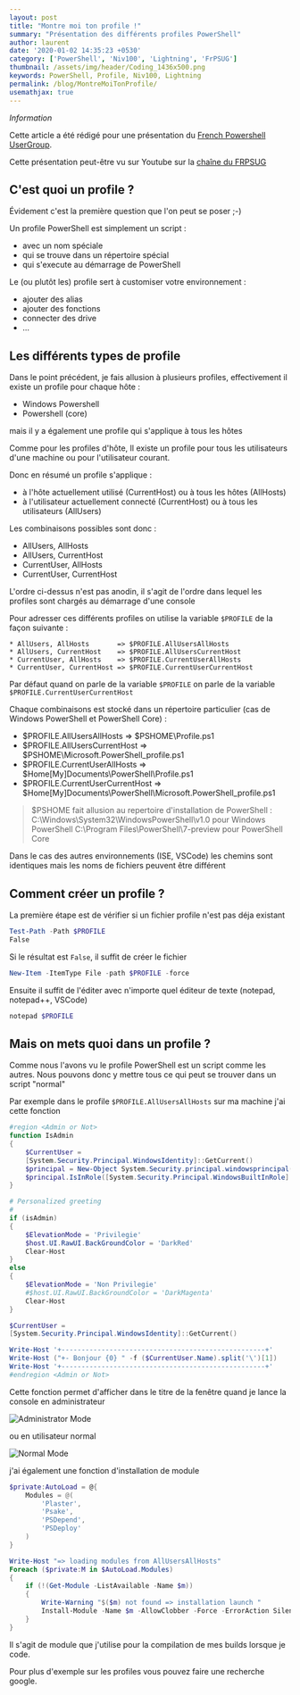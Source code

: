 ```yaml
---
layout: post
title: "Montre moi ton profile !"
summary: "Présentation des différents profiles PowerShell"
author: laurent
date: '2020-01-02 14:35:23 +0530'
category: ['PowerShell', 'Niv100', 'Lightning', 'FrPSUG']
thumbnail: /assets/img/header/Coding_1436x500.png
keywords: PowerShell, Profile, Niv100, Lightning
permalink: /blog/MontreMoiTonProfile/
usemathjax: true
---
```


_Information_

Cette article a été rédigé pour une présentation du [French Powershell UserGroup](https://frpsug.com).

Cette présentation peut-être vu sur Youtube sur la [chaîne du FRPSUG](https://youtu.be/kRwxrg7c94o)

## C'est quoi un profile ?

Évidement c'est la première question que l'on peut se poser ;-)

Un profile PowerShell est simplement un script :

* avec un nom spéciale
* qui se trouve dans un répertoire spécial
* qui s'execute au démarrage de PowerShell

Le (ou plutôt les) profile sert à customiser votre environnement :

* ajouter des alias
* ajouter des fonctions
* connecter des drive
* ...

## Les différents types de profile

Dans le point précédent, je fais allusion à plusieurs profiles, effectivement il existe un profile pour chaque hôte :

* Windows Powershell
* Powershell (core)

mais il y a également une profile qui s'applique à tous les hôtes

Comme pour les profiles d'hôte, Il existe un profile pour tous les utilisateurs d'une machine ou pour l'utilisateur courant.

Donc en résumé un profile s'applique :

* à l'hôte actuellement utilisé (CurrentHost) ou à tous les hôtes (AllHosts)
* à l'utilisateur actuellement connecté (CurrentHost) ou à tous les utilisateurs (AllUsers)

Les combinaisons possibles sont donc :

* AllUsers, AllHosts
* AllUsers, CurrentHost
* CurrentUser, AllHosts
* CurrentUser, CurrentHost

L'ordre ci-dessus n'est pas anodin, il s'agit de l'ordre dans lequel les profiles sont chargés au démarrage d'une console

Pour adresser ces différents profiles on utilise la variable ```$PROFILE``` de la façon suivante :

```text
* AllUsers, AllHosts       => $PROFILE.AllUsersAllHosts
* AllUsers, CurrentHost    => $PROFILE.AllUsersCurrentHost
* CurrentUser, AllHosts    => $PROFILE.CurrentUserAllHosts
* CurrentUser, CurrentHost => $PROFILE.CurrentUserCurrentHost
```

Par défaut quand on parle de la variable ```$PROFILE``` on parle de la variable ```$PROFILE.CurrentUserCurrentHost```

Chaque combinaisons est stocké dans un répertoire particulier (cas de Windows PowerShell et PowerShell Core) :

* $PROFILE.AllUsersAllHosts       => $PSHOME\Profile.ps1
* $PROFILE.AllUsersCurrentHost    => $PSHOME\Microsoft.PowerShell_profile.ps1
* $PROFILE.CurrentUserAllHosts    => $Home\[My]Documents\PowerShell\Profile.ps1
* $PROFILE.CurrentUserCurrentHost => $Home\[My]Documents\PowerShell\Microsoft.PowerShell_profile.ps1

> $PSHOME fait allusion au repertoire d'installation de PowerShell : C:\Windows\System32\WindowsPowerShell\v1.0
pour Windows PowerShell C:\Program Files\PowerShell\7-preview pour PowerShell Core

Dans le cas des autres environnements (ISE, VSCode) les chemins sont identiques mais les noms de fichiers peuvent être différent

## Comment créer un profile ?

La première étape est de vérifier si un fichier profile n'est pas déja existant

```powershell
Test-Path -Path $PROFILE
False
```

Si le résultat est ```False```, il suffit de créer le fichier

```powershell
New-Item -ItemType File -path $PROFILE -force
```

Ensuite il suffit de l'éditer avec n'importe quel éditeur de texte (notepad, notepad++, VSCode)

```powershell
notepad $PROFILE
```

## Mais on mets quoi dans un profile ?

Comme nous l'avons vu le profile PowerShell est un script comme les autres. Nous pouvons donc y mettre tous ce qui peut se trouver dans un script "normal"

Par exemple dans le profile ```$PROFILE.AllUsersAllHosts``` sur ma machine j'ai cette fonction

```powershell
#region <Admin or Not>
function IsAdmin
{
    $CurrentUser =
    [System.Security.Principal.WindowsIdentity]::GetCurrent()
    $principal = New-Object System.Security.principal.windowsprincipal($CurrentUser)
    $principal.IsInRole([System.Security.Principal.WindowsBuiltInRole]::Administrator)
}

# Personalized greeting
#
if (isAdmin)
{
    $ElevationMode = 'Privilegie'
    $host.UI.RawUI.BackGroundColor = 'DarkRed'
    Clear-Host
}
else
{
    $ElevationMode = 'Non Privilegie'
    #$host.UI.RawUI.BackGroundColor = 'DarkMagenta'
    Clear-Host
}

$CurrentUser =
[System.Security.Principal.WindowsIdentity]::GetCurrent()

Write-Host '+---------------------------------------------------+'
Write-Host ("+- Bonjour {0} " -f ($CurrentUser.Name).split('\')[1])
Write-Host '+---------------------------------------------------+'
#endregion <Admin or Not>
```

Cette fonction permet d'afficher dans le titre de la fenêtre quand je lance la console en administrateur

![Administrator Mode](/assets/images/post/2020-01-02-Montre_moi_ton_profile/Console_Powershell_Admin.png "Administrator Mode")

ou en utilisateur normal

![Normal Mode](/assets/images/post/2020-01-02-Montre_moi_ton_profile/Console_Powershell_NormalMode.png "Normal Mode")

j'ai également une fonction d'installation de module

```powershell
$private:AutoLoad = @{
    Modules = @(
        'Plaster',
        'Psake',
        'PSDepend',
        'PSDeploy'
    )
}

Write-Host "=> loading modules from AllUsersAllHosts"
Foreach ($private:M in $AutoLoad.Modules)
{
    if (!(Get-Module -ListAvailable -Name $m))
    {
        Write-Warning "$($m) not found => installation launch "
        Install-Module -Name $m -AllowClobber -Force -ErrorAction SilentlyContinue -Scope CurrentUser
    }
}
```

Il s'agit de module que j'utilise pour la compilation de mes builds lorsque je code.

Pour plus d'exemple sur les profiles vous pouvez faire une recherche google.

